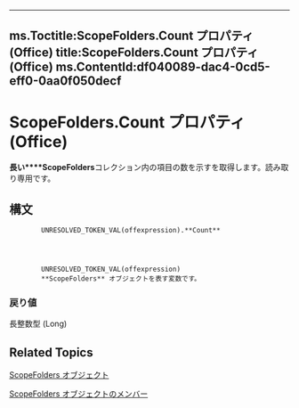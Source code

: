 

---
ms.Toctitle:ScopeFolders.Count プロパティ (Office)
title:ScopeFolders.Count プロパティ (Office)
ms.ContentId:df040089-dac4-0cd5-eff0-0aa0f050decf
---
# ScopeFolders.Count プロパティ (Office)




**長い****ScopeFolders**コレクション内の項目の数を示すを取得します。読み取り専用です。

## 構文

            UNRESOLVED_TOKEN_VAL(offexpression).**Count**




            UNRESOLVED_TOKEN_VAL(offexpression)
            **ScopeFolders** オブジェクトを表す変数です。

### 戻り値
長整数型 (Long)





## Related Topics

[ScopeFolders オブジェクト](25faab39-5309-3560-81a8-e969591cfddb.md)

[ScopeFolders オブジェクトのメンバー](0315c4f3-c3a4-9c6a-6163-6b89441bd2d2.md)




